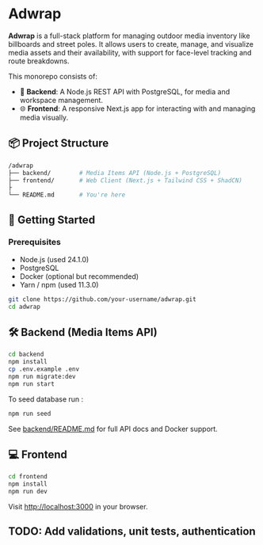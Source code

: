 # Adwrap

**Adwrap** is a full-stack platform for managing outdoor media inventory like billboards and street poles. It allows users to create, manage, and visualize media assets and their availability, with support for face-level tracking and route breakdowns.

This monorepo consists of:

- 🧠 **Backend**: A Node.js REST API with PostgreSQL, for media and workspace management.  
- 🌐 **Frontend**: A responsive Next.js app for interacting with and managing media visually.

## 📦 Project Structure
```bash
/adwrap
├── backend/        # Media Items API (Node.js + PostgreSQL)
├── frontend/       # Web Client (Next.js + Tailwind CSS + ShadCN)
├
└── README.md       # You're here
```

## 🚀 Getting Started

### Prerequisites

- Node.js (used 24.1.0)
- PostgreSQL
- Docker (optional but recommended)
- Yarn / npm (used 11.3.0)

```bash
git clone https://github.com/your-username/adwrap.git
cd adwrap
```

## 🛠 Backend (Media Items API)

```bash
cd backend
npm install
cp .env.example .env
npm run migrate:dev
npm run start
```

To seed database run :
```bash
npm run seed
```

See [backend/README.md](backend/README.md) for full API docs and Docker support.


## 💻 Frontend 
```bash
cd frontend
npm install
npm run dev
```
Visit [http://localhost:3000](http://localhost:3000) in your browser.


## TODO: Add validations, unit tests, authentication
